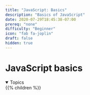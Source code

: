 ```yaml
---
title: "JavaScript: Basics"
description: "Basics of JavaScript"
date: 2020-07-29T18:45:38-07:00
prereq: "none"
difficulty: "Beginner"
icon: "fab fa-joplin"
draft: false
hidden: true
---
```


# JavaScript basics
<details open>
<summary>Topics</summary>
{{% children %}}
</details>
